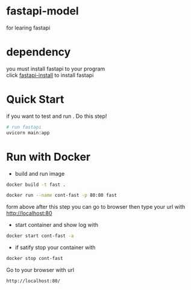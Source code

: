# fastapi-model

for learing fastapi

# dependency

you must install fastapi to your program <br>
click [fastapi-install](https://fastapi.tiangolo.com/#installation) to install fastapi

# Quick Start

if you want to test and run . Do this step!

```bash
# run fastapi
uvicorn main:app
```

# Run with Docker
- build and run image <br>
```bash
docker build -t fast .

docker run --name cont-fast -p 80:80 fast
```
form above after this step you can go to browser then type your url with [http://localhost:80](http://localhost:80) <br>

- start container and show log with
```bash
docker start cont-fast -a
```

- if satify stop your container with
```bash
docker stop cont-fast
```

Go to your browser with url
```bash
http://localhost:80/
```

